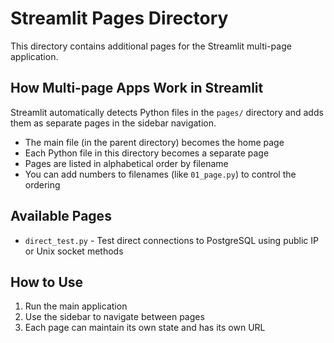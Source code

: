 # Streamlit Pages Directory

This directory contains additional pages for the Streamlit multi-page application.

## How Multi-page Apps Work in Streamlit

Streamlit automatically detects Python files in the `pages/` directory and adds them as separate pages in the sidebar navigation.

- The main file (in the parent directory) becomes the home page
- Each Python file in this directory becomes a separate page
- Pages are listed in alphabetical order by filename
- You can add numbers to filenames (like `01_page.py`) to control the ordering

## Available Pages

- `direct_test.py` - Test direct connections to PostgreSQL using public IP or Unix socket methods

## How to Use

1. Run the main application
2. Use the sidebar to navigate between pages
3. Each page can maintain its own state and has its own URL 